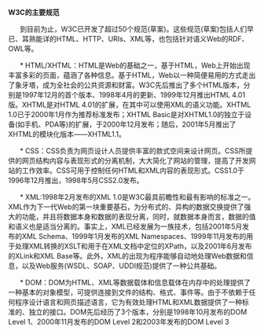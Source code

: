 **W3C的主要规范**



      到目前为止，W3C已开发了超过50个规范\(草案\)。这些规范\(草案\)包括人们早已、耳熟能详的HTML、HTTP、URIs、XML等，也包括针对语义Web的RDF、OWL等。

      \* HTML/XHTML：HTML是Web的基础之一，基于HTML，Web上开始出现丰富多彩的页面，蕴涵了各种信息。基于HTML，Web以一种简便易用的方式走出了象牙塔，成为全社会的公共资源和财富。W3C先后推出了多个HTML版本，分别是1997年12月的首个版本、1998年4月的更新、1999年12月推出HTML 4.01版。XHTML是对HTML 4.01的扩展，在其中可以使用XML的语义功能。XHTML 1.0已于2000年1月作为推荐标准发布；XHTML Basic是对XHTML1.0的独立于设备\(如手机、PDA等\)的扩展，于2000年12月发布；随后，2001年5月推出了XHTML的模块化版本——XHTML1.1。

      \* CSS：CSS负责为网页设计人员提供丰富的款式空间来设计网页。CSS所提供的网页结构内容与表现形式的分离机制，大大简化了网站的管理，提高了开发网站的工作效率。CSS可用于控制任何HTML和XML内容的表现形式。CSS1.0于1996年12月推出，1998年5月CSS2.0发布。

      \* XML:1998年2月发布的XML 1.0是W3C最具前瞻性和最有影响的标准之一。XML作为下一代Web的第一块重要基石，为分布式的、异构的数据交换提供了强大的功能，并且将数据本身和数据的表现分离，同时，就数据本身而言，数据的值和语义也是适当分离的。事实上，XML已经发展为一族技术，包括2001年5月发布的XML Schema、1999年1月发布的XML Namespaces、1999年11月发布的用于处理XML转换的XSLT和用于在XML文档中定位的XPath，以及2001年6月发布的XLink和XML Base等。此外，XML的出现为程序能够自动地处理Web数据和信息，以及Web服务\(WSDL、SOAP、UDDI规范\)提供了一种公共基础。

      \* DOM：DOM为HTML、XML等数据载体和信息载体在内存中的处理提供了一种基本的对象模型，可提供连接到文件的结构、格式、事件等。由于不依赖于任何程序设计语言和网页描述语言，它为有效处理HTML和XML数据提供了一种标准的、独立的接口。DOM先后经历了3个版本，分别是1998年10月发布的DOM Level 1、2000年11月发布的DOM Level 2和2003年发布的DOM Level 3


